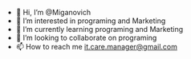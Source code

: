- 👋 Hi, I’m @Miganovich
- 👀 I’m interested in programing and Marketing 
- 🌱 I’m currently learning programing and Marketing
- 💞️ I’m looking to collaborate on programing 
- 📫 How to reach me it.care.manager@gmail.com

<!---
Miganovich/Miganovich is a ✨ special ✨ repository because its `README.md` (this file) appears on your GitHub profile.
You can click the Preview link to take a look at your changes.
--->
